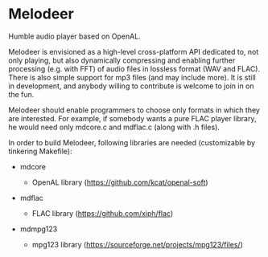 # Melodeer
Humble audio player based on OpenAL.

Melodeer is envisioned as a high-level cross-platform API dedicated to, not only playing, but also dynamically compressing and enabling further processing (e.g. with FFT) of audio files in lossless format (WAV and FLAC). There is also simple support for mp3 files (and may include more). It is still in development, and anybody willing to contribute is welcome to join in on the fun.

Melodeer should enable programmers to choose only formats in which they are interested. For example, if somebody wants a pure FLAC player library, he would need only mdcore.c and mdflac.c (along with .h files).

In order to build Melodeer, following libraries are needed (customizable by tinkering Makefile):

* mdcore

  - OpenAL library (https://github.com/kcat/openal-soft)

* mdflac

  - FLAC library (https://github.com/xiph/flac)

* mdmpg123

  - mpg123 library (https://sourceforge.net/projects/mpg123/files/)
